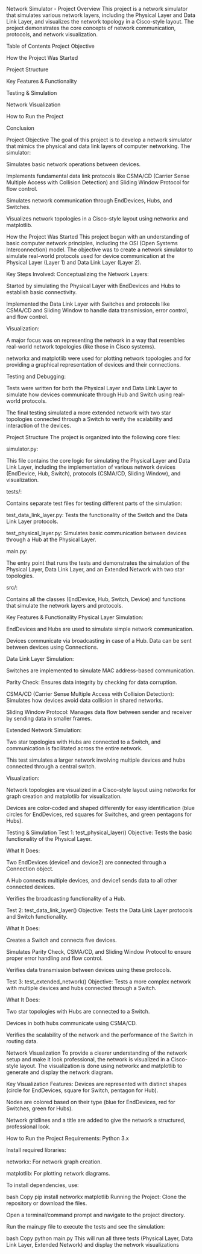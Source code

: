 Network Simulator - Project Overview
This project is a network simulator that simulates various network layers, including the Physical Layer and Data Link Layer, and visualizes the network topology in a Cisco-style layout. The project demonstrates the core concepts of network communication, protocols, and network visualization.

Table of Contents
Project Objective

How the Project Was Started

Project Structure

Key Features & Functionality

Testing & Simulation

Network Visualization

How to Run the Project

Conclusion

Project Objective
The goal of this project is to develop a network simulator that mimics the physical and data link layers of computer networking. The simulator:

Simulates basic network operations between devices.

Implements fundamental data link protocols like CSMA/CD (Carrier Sense Multiple Access with Collision Detection) and Sliding Window Protocol for flow control.

Simulates network communication through EndDevices, Hubs, and Switches.

Visualizes network topologies in a Cisco-style layout using networkx and matplotlib.

How the Project Was Started
This project began with an understanding of basic computer network principles, including the OSI (Open Systems Interconnection) model. The objective was to create a network simulator to simulate real-world protocols used for device communication at the Physical Layer (Layer 1) and Data Link Layer (Layer 2).

Key Steps Involved:
Conceptualizing the Network Layers:

Started by simulating the Physical Layer with EndDevices and Hubs to establish basic connectivity.

Implemented the Data Link Layer with Switches and protocols like CSMA/CD and Sliding Window to handle data transmission, error control, and flow control.

Visualization:

A major focus was on representing the network in a way that resembles real-world network topologies (like those in Cisco systems).

networkx and matplotlib were used for plotting network topologies and for providing a graphical representation of devices and their connections.

Testing and Debugging:

Tests were written for both the Physical Layer and Data Link Layer to simulate how devices communicate through Hub and Switch using real-world protocols.

The final testing simulated a more extended network with two star topologies connected through a Switch to verify the scalability and interaction of the devices.

Project Structure
The project is organized into the following core files:

simulator.py:

This file contains the core logic for simulating the Physical Layer and Data Link Layer, including the implementation of various network devices (EndDevice, Hub, Switch), protocols (CSMA/CD, Sliding Window), and visualization.

tests/:

Contains separate test files for testing different parts of the simulation:

test_data_link_layer.py: Tests the functionality of the Switch and the Data Link Layer protocols.

test_physical_layer.py: Simulates basic communication between devices through a Hub at the Physical Layer.

main.py:

The entry point that runs the tests and demonstrates the simulation of the Physical Layer, Data Link Layer, and an Extended Network with two star topologies.

src/:

Contains all the classes (EndDevice, Hub, Switch, Device) and functions that simulate the network layers and protocols.

Key Features & Functionality
Physical Layer Simulation:

EndDevices and Hubs are used to simulate simple network communication.

Devices communicate via broadcasting in case of a Hub. Data can be sent between devices using Connections.

Data Link Layer Simulation:

Switches are implemented to simulate MAC address-based communication.

Parity Check: Ensures data integrity by checking for data corruption.

CSMA/CD (Carrier Sense Multiple Access with Collision Detection): Simulates how devices avoid data collision in shared networks.

Sliding Window Protocol: Manages data flow between sender and receiver by sending data in smaller frames.

Extended Network Simulation:

Two star topologies with Hubs are connected to a Switch, and communication is facilitated across the entire network.

This test simulates a larger network involving multiple devices and hubs connected through a central switch.

Visualization:

Network topologies are visualized in a Cisco-style layout using networkx for graph creation and matplotlib for visualization.

Devices are color-coded and shaped differently for easy identification (blue circles for EndDevices, red squares for Switches, and green pentagons for Hubs).

Testing & Simulation
Test 1: test_physical_layer()
Objective: Tests the basic functionality of the Physical Layer.

What It Does:

Two EndDevices (device1 and device2) are connected through a Connection object.

A Hub connects multiple devices, and device1 sends data to all other connected devices.

Verifies the broadcasting functionality of a Hub.

Test 2: test_data_link_layer()
Objective: Tests the Data Link Layer protocols and Switch functionality.

What It Does:

Creates a Switch and connects five devices.

Simulates Parity Check, CSMA/CD, and Sliding Window Protocol to ensure proper error handling and flow control.

Verifies data transmission between devices using these protocols.

Test 3: test_extended_network()
Objective: Tests a more complex network with multiple devices and hubs connected through a Switch.

What It Does:

Two star topologies with Hubs are connected to a Switch.

Devices in both hubs communicate using CSMA/CD.

Verifies the scalability of the network and the performance of the Switch in routing data.

Network Visualization
To provide a clearer understanding of the network setup and make it look professional, the network is visualized in a Cisco-style layout. The visualization is done using networkx and matplotlib to generate and display the network diagram.

Key Visualization Features:
Devices are represented with distinct shapes (circle for EndDevices, square for Switch, pentagon for Hub).

Nodes are colored based on their type (blue for EndDevices, red for Switches, green for Hubs).

Network gridlines and a title are added to give the network a structured, professional look.

How to Run the Project
Requirements:
Python 3.x

Install required libraries:

networkx: For network graph creation.

matplotlib: For plotting network diagrams.

To install dependencies, use:

bash
Copy
pip install networkx matplotlib
Running the Project:
Clone the repository or download the files.

Open a terminal/command prompt and navigate to the project directory.

Run the main.py file to execute the tests and see the simulation:

bash
Copy
python main.py
This will run all three tests (Physical Layer, Data Link Layer, Extended Network) and display the network visualizations